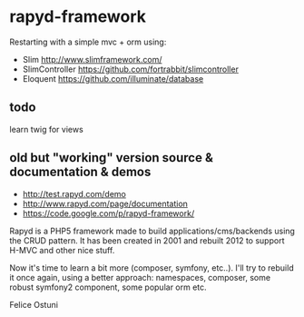 rapyd-framework
===============

 Restarting with a simple mvc + orm using:

- Slim  http://www.slimframework.com/
- SlimController  https://github.com/fortrabbit/slimcontroller
- Eloquent  https://github.com/illuminate/database
 
##  todo ##

learn twig for views 


## old but "working" version source & documentation & demos ##

- http://test.rapyd.com/demo
- http://www.rapyd.com/page/documentation
- https://code.google.com/p/rapyd-framework/



Rapyd is a PHP5 framework made to build applications/cms/backends using the CRUD pattern. 
It has been created in 2001 and rebuilt 2012 to support H-MVC and other nice stuff.

Now it's time to learn a bit more (composer, symfony, etc..). 
I'll try to rebuild it once again, using a better approach:
namespaces, composer, some robust symfony2 component, some popular orm etc.

Felice Ostuni